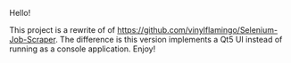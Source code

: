 Hello!

This project is a rewrite of of https://github.com/vinylflamingo/Selenium-Job-Scraper. The difference is this version implements a Qt5 UI instead of running as a console application. Enjoy!

